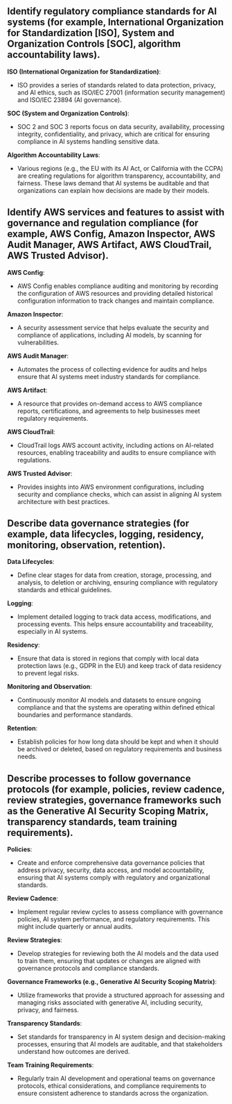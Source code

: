 ## Identify regulatory compliance standards for AI systems (for example, International Organization for Standardization [ISO], System and Organization Controls [SOC], algorithm accountability laws).
**ISO (International Organization for Standardization)**:
- ISO provides a series of standards related to data protection, privacy, and AI ethics, such as ISO/IEC 27001 (information security management) and ISO/IEC 23894 (AI governance).

**SOC (System and Organization Controls)**:
- SOC 2 and SOC 3 reports focus on data security, availability, processing integrity, confidentiality, and privacy, which are critical for ensuring compliance in AI systems handling sensitive data.

**Algorithm Accountability Laws**:
- Various regions (e.g., the EU with its AI Act, or California with the CCPA) are creating regulations for algorithm transparency, accountability, and fairness. These laws demand that AI systems be auditable and that organizations can explain how decisions are made by their models.

## Identify AWS services and features to assist with governance and regulation compliance (for example, AWS Config, Amazon Inspector, AWS Audit Manager, AWS Artifact, AWS CloudTrail, AWS Trusted Advisor).
**AWS Config**:
- AWS Config enables compliance auditing and monitoring by recording the configuration of AWS resources and providing detailed historical configuration information to track changes and maintain compliance.

**Amazon Inspector**:
- A security assessment service that helps evaluate the security and compliance of applications, including AI models, by scanning for vulnerabilities.

**AWS Audit Manager**:
- Automates the process of collecting evidence for audits and helps ensure that AI systems meet industry standards for compliance.

**AWS Artifact**:
- A resource that provides on-demand access to AWS compliance reports, certifications, and agreements to help businesses meet regulatory requirements.

**AWS CloudTrail**:
- CloudTrail logs AWS account activity, including actions on AI-related resources, enabling traceability and audits to ensure compliance with regulations.

**AWS Trusted Advisor**:
- Provides insights into AWS environment configurations, including security and compliance checks, which can assist in aligning AI system architecture with best practices.

## Describe data governance strategies (for example, data lifecycles, logging, residency, monitoring, observation, retention).
**Data Lifecycles**:
- Define clear stages for data from creation, storage, processing, and analysis, to deletion or archiving, ensuring compliance with regulatory standards and ethical guidelines.

**Logging**:
- Implement detailed logging to track data access, modifications, and processing events. This helps ensure accountability and traceability, especially in AI systems.

**Residency**:
- Ensure that data is stored in regions that comply with local data protection laws (e.g., GDPR in the EU) and keep track of data residency to prevent legal risks.

**Monitoring and Observation**:
- Continuously monitor AI models and datasets to ensure ongoing compliance and that the systems are operating within defined ethical boundaries and performance standards.

**Retention**:
- Establish policies for how long data should be kept and when it should be archived or deleted, based on regulatory requirements and business needs.

## Describe processes to follow governance protocols (for example, policies, review cadence, review strategies, governance frameworks such as the Generative AI Security Scoping Matrix, transparency standards, team training requirements).
**Policies**:
- Create and enforce comprehensive data governance policies that address privacy, security, data access, and model accountability, ensuring that AI systems comply with regulatory and organizational standards.

**Review Cadence**:
- Implement regular review cycles to assess compliance with governance policies, AI system performance, and regulatory requirements. This might include quarterly or annual audits.

**Review Strategies**:
- Develop strategies for reviewing both the AI models and the data used to train them, ensuring that updates or changes are aligned with governance protocols and compliance standards.

**Governance Frameworks (e.g., Generative AI Security Scoping Matrix)**:
- Utilize frameworks that provide a structured approach for assessing and managing risks associated with generative AI, including security, privacy, and fairness.

**Transparency Standards**:
- Set standards for transparency in AI system design and decision-making processes, ensuring that AI models are auditable, and that stakeholders understand how outcomes are derived.

**Team Training Requirements**:
- Regularly train AI development and operational teams on governance protocols, ethical considerations, and compliance requirements to ensure consistent adherence to standards across the organization.
